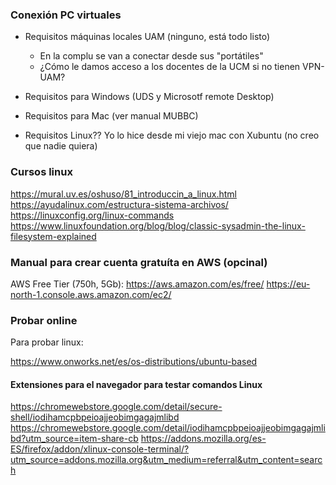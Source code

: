 
### Conexión PC virtuales

- Requisitos máquinas locales UAM (ninguno, está todo listo)
	- En la complu se van a conectar desde sus "portátiles"
	- ¿Cómo le damos acceso a los docentes de la UCM si no tienen VPN-UAM?

- Requisitos para Windows (UDS y Microsotf remote Desktop)
- Requisitos para Mac (ver manual MUBBC)
- Requisitos Linux?? Yo lo hice desde mi viejo mac con Xubuntu (no creo que nadie quiera)






### Cursos linux
https://mural.uv.es/oshuso/81_introduccin_a_linux.html
https://ayudalinux.com/estructura-sistema-archivos/
https://linuxconfig.org/linux-commands
https://www.linuxfoundation.org/blog/blog/classic-sysadmin-the-linux-filesystem-explained



### Manual para crear cuenta gratuíta en AWS (opcinal)
AWS Free Tier (750h,  5Gb): https://aws.amazon.com/es/free/
https://eu-north-1.console.aws.amazon.com/ec2/

### Probar online

Para probar linux: 

https://www.onworks.net/es/os-distributions/ubuntu-based


#### Extensiones para el navegador para testar comandos Linux
https://chromewebstore.google.com/detail/secure-shell/iodihamcpbpeioajjeobimgagajmlibd
https://chromewebstore.google.com/detail/iodihamcpbpeioajjeobimgagajmlibd?utm_source=item-share-cb
https://addons.mozilla.org/es-ES/firefox/addon/xlinux-console-terminal/?utm_source=addons.mozilla.org&utm_medium=referral&utm_content=search